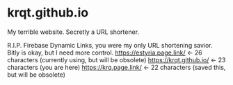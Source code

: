 # krqt.github.io
My terrible website. Secretly a URL shortener.

R.I.P. Firebase Dynamic Links, you were my only URL shortening savior.
Bitly is okay, but I need more control.
https://estyria.page.link/ <- 26 characters (currently using, but will be obsolete)
https://krqt.github.io/ <- 23 characters (you are here)
https://krq.page.link/ <- 22 characters (saved this, but will be obsolete)
